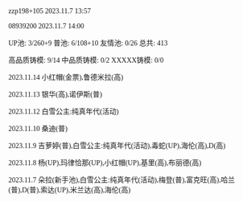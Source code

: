 <font face="Fira Code">

zzp198+105 2023.11.7 13:57

08939200 2023.11.7 14:00

UP池: 3/260+9  普池: 6/108+10  友情池: 0/26  总共: 413

高品质铸模: 9/14  中品质铸模: 0/2  XXXXX铸模: 0/0

2023.11.14 小红帽(金票),鲁德米拉(高)

2023.11.13 银华(高),诺伊斯(普)

2023.11.12 白雪公主:纯真年代(活动)

2023.11.10 桑迪(普)

2023.11.9 吉萝婷(普),白雪公主:纯真年代(活动),毒蛇(UP),海伦(高),D(高)

2023.11.8 杨(UP),玛律恰那(UP),小红帽(UP),基里(高),布丽德(高)

2023.11.7 朵拉(新手池),白雪公主:纯真年代(活动),梅登(普),富克旺(高),哈兰(普),D(普),索达(UP),米兰达(高),海伦(高)

</font>
